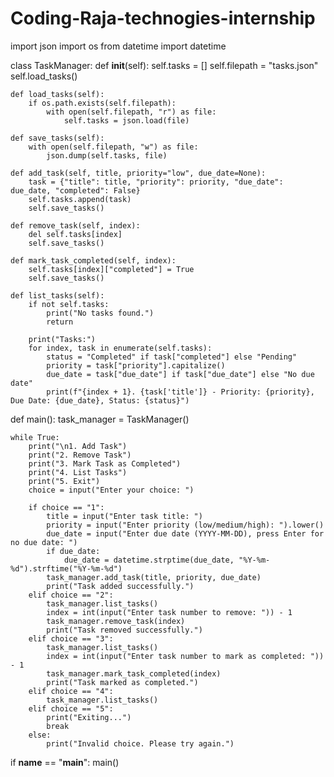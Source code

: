 # Coding-Raja-technogies-internship

import json
import os
from datetime import datetime

class TaskManager:
    def __init__(self):
        self.tasks = []
        self.filepath = "tasks.json"
        self.load_tasks()

    def load_tasks(self):
        if os.path.exists(self.filepath):
            with open(self.filepath, "r") as file:
                self.tasks = json.load(file)

    def save_tasks(self):
        with open(self.filepath, "w") as file:
            json.dump(self.tasks, file)

    def add_task(self, title, priority="low", due_date=None):
        task = {"title": title, "priority": priority, "due_date": due_date, "completed": False}
        self.tasks.append(task)
        self.save_tasks()

    def remove_task(self, index):
        del self.tasks[index]
        self.save_tasks()

    def mark_task_completed(self, index):
        self.tasks[index]["completed"] = True
        self.save_tasks()

    def list_tasks(self):
        if not self.tasks:
            print("No tasks found.")
            return

        print("Tasks:")
        for index, task in enumerate(self.tasks):
            status = "Completed" if task["completed"] else "Pending"
            priority = task["priority"].capitalize()
            due_date = task["due_date"] if task["due_date"] else "No due date"
            print(f"{index + 1}. {task['title']} - Priority: {priority}, Due Date: {due_date}, Status: {status}")

def main():
    task_manager = TaskManager()

    while True:
        print("\n1. Add Task")
        print("2. Remove Task")
        print("3. Mark Task as Completed")
        print("4. List Tasks")
        print("5. Exit")
        choice = input("Enter your choice: ")

        if choice == "1":
            title = input("Enter task title: ")
            priority = input("Enter priority (low/medium/high): ").lower()
            due_date = input("Enter due date (YYYY-MM-DD), press Enter for no due date: ")
            if due_date:
                due_date = datetime.strptime(due_date, "%Y-%m-%d").strftime("%Y-%m-%d")
            task_manager.add_task(title, priority, due_date)
            print("Task added successfully.")
        elif choice == "2":
            task_manager.list_tasks()
            index = int(input("Enter task number to remove: ")) - 1
            task_manager.remove_task(index)
            print("Task removed successfully.")
        elif choice == "3":
            task_manager.list_tasks()
            index = int(input("Enter task number to mark as completed: ")) - 1
            task_manager.mark_task_completed(index)
            print("Task marked as completed.")
        elif choice == "4":
            task_manager.list_tasks()
        elif choice == "5":
            print("Exiting...")
            break
        else:
            print("Invalid choice. Please try again.")

if __name__ == "__main__":
    main()
